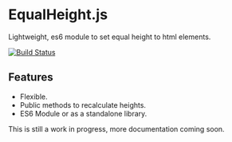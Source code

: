 # EqualHeight.js

Lightweight, es6 module to set equal height to html elements.

[![Build Status](https://travis-ci.org/gijsroge/equalHeight.js.svg?branch=master)](https://travis-ci.org/gijsroge/equalHeight.js)

## Features

* Flexible.
* Public methods to recalculate heights.
* ES6 Module or as a standalone library.

This is still a work in progress, more documentation coming soon.
